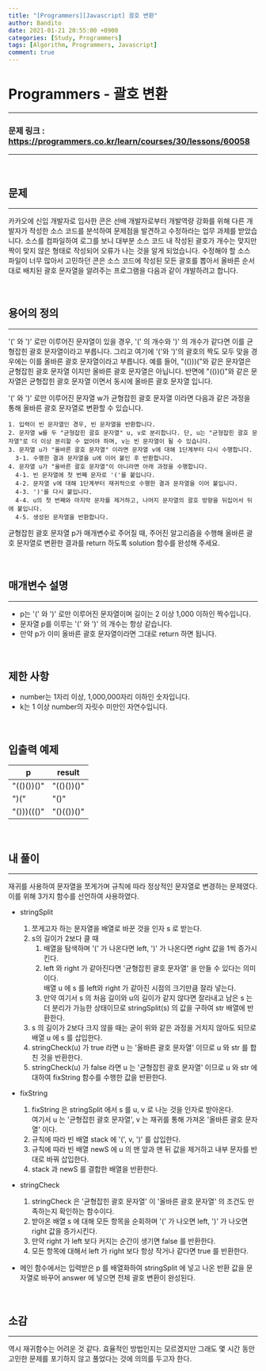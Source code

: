 ```yaml
---
title: "[Programmers][Javascript] 괄호 변환"
author: Bandito
date: 2021-01-21 20:55:00 +0900
categories: [Study, Programmers]
tags: [Algorithm, Programmers, Javascript]
comment: true
---
```

 
# Programmers - 괄호 변환

***
### 문제 링크 : <https://programmers.co.kr/learn/courses/30/lessons/60058>

***

<br/>

## 문제
***
카카오에 신입 개발자로 입사한 콘은 선배 개발자로부터 개발역량 강화를 위해 다른 개발자가 작성한 소스 코드를 분석하여 문제점을 발견하고 수정하라는 업무 과제를 받았습니다. 소스를 컴파일하여 로그를 보니 대부분 소스 코드 내 작성된 괄호가 개수는 맞지만 짝이 맞지 않은 형태로 작성되어 오류가 나는 것을 알게 되었습니다.
수정해야 할 소스 파일이 너무 많아서 고민하던 콘은 소스 코드에 작성된 모든 괄호를 뽑아서 올바른 순서대로 배치된 괄호 문자열을 알려주는 프로그램을 다음과 같이 개발하려고 합니다.

<br/>

## 용어의 정의
***
'(' 와 ')' 로만 이루어진 문자열이 있을 경우, '(' 의 개수와 ')' 의 개수가 같다면 이를 균형잡힌 괄호 문자열이라고 부릅니다.
그리고 여기에 '('와 ')'의 괄호의 짝도 모두 맞을 경우에는 이를 올바른 괄호 문자열이라고 부릅니다.
예를 들어, "(()))("와 같은 문자열은 균형잡힌 괄호 문자열 이지만 올바른 괄호 문자열은 아닙니다.
반면에 "(())()"와 같은 문자열은 균형잡힌 괄호 문자열 이면서 동시에 올바른 괄호 문자열 입니다.

'(' 와 ')' 로만 이루어진 문자열 w가 균형잡힌 괄호 문자열 이라면 다음과 같은 과정을 통해 올바른 괄호 문자열로 변환할 수 있습니다.

```
1. 입력이 빈 문자열인 경우, 빈 문자열을 반환합니다. 
2. 문자열 w를 두 "균형잡힌 괄호 문자열" u, v로 분리합니다. 단, u는 "균형잡힌 괄호 문자열"로 더 이상 분리할 수 없어야 하며, v는 빈 문자열이 될 수 있습니다. 
3. 문자열 u가 "올바른 괄호 문자열" 이라면 문자열 v에 대해 1단계부터 다시 수행합니다. 
  3-1. 수행한 결과 문자열을 u에 이어 붙인 후 반환합니다. 
4. 문자열 u가 "올바른 괄호 문자열"이 아니라면 아래 과정을 수행합니다. 
  4-1. 빈 문자열에 첫 번째 문자로 '('를 붙입니다. 
  4-2. 문자열 v에 대해 1단계부터 재귀적으로 수행한 결과 문자열을 이어 붙입니다. 
  4-3. ')'를 다시 붙입니다. 
  4-4. u의 첫 번째와 마지막 문자를 제거하고, 나머지 문자열의 괄호 방향을 뒤집어서 뒤에 붙입니다. 
  4-5. 생성된 문자열을 반환합니다.
```

균형잡힌 괄호 문자열 p가 매개변수로 주어질 때, 주어진 알고리즘을 수행해 올바른 괄호 문자열로 변환한 결과를 return 하도록 solution 함수를 완성해 주세요.

<br/>

## 매개변수 설명
***

+ p는 '(' 와 ')' 로만 이루어진 문자열이며 길이는 2 이상 1,000 이하인 짝수입니다.
+ 문자열 p를 이루는 '(' 와 ')' 의 개수는 항상 같습니다.
+ 만약 p가 이미 올바른 괄호 문자열이라면 그대로 return 하면 됩니다.

<br/>

## 제한 사항

+ number는 1자리 이상, 1,000,000자리 이하인 숫자입니다.
+ k는 1 이상 number의 자릿수 미만인 자연수입니다.


<br/>

## 입출력 예제

|p|result|
|----|----|
|"(()())()"	|"(()())()"|
|")("|"()"|
|"()))((()"|"()(())()"|


<br/>

## 내 풀이
***

재귀를 사용하여 문자열을 쪼게가며 규칙에 따라 정상적인 문자열로 변경하는 문제였다. 이를 위해 3가지 함수를 선언하여 사용하였다.

+ stringSplit
    1. 쪼게고자 하는 문자열을 배열로 바꾼 것을 인자 s 로 받는다.
    2. s의 길이가 2보다 클 때
        1. 배열을 탐색하며 '(' 가 나온다면 left, ')' 가 나온다면 right 값을 1씩 증가시킨다.
        2. left 와 right 가 같아진다면 '균형잡힌 괄호 문자열' 을 만들 수 있다는 의미이다.   
        배열 u 에 s 를 left와 right 가 같아진 시점의 크기만큼 잘라 넣는다.   
        3. 만약 여기서 s 의 처음 길이와 u의 길이가 같지 않다면 잘라내고 남은 s 는 더 분리가 가능한 상태이므로 stringSplit(s) 의 값을 구하여 str 배열에 반환한다. 
    3. s 의 길이가 2보다 크지 않을 때는 굳이 위와 같은 과정을 거치지 않아도 되므로 배열 u 에 s 를 삽입한다.
    4. stringCheck(u) 가 true 라면 u 는 '올바른 괄호 문자열' 이므로 u 와 str 를 합친 것을 반환한다.
    5. stringCheck(u) 가 false 라면 u 는 '균형잡힌 괄호 문자열' 이므로 u 와 str 에 대하여 fixString 함수를 수행한 값을 반환한다.

+ fixString
    1. fixString 은 stringSplit 에서 s 를 u, v 로 나눈 것을 인자로 받아온다.    
    여기서 u 는 '균형잡힌 괄호 문자열', v 는 재귀를 통해 가져온 '올바른 괄호 문자열' 이다.
    2. 규칙에 따라 빈 배열 stack 에 '(', v, ')' 를 삽입한다.
    3. 규칙에 따라 빈 배열 newS 에 u 의 맨 앞과 맨 뒤 값을 제거하고 내부 문자를 반대로 바꿔 삽입한다.
    4. stack 과 newS 를 결합한 배열을 반환한다.

+ stringCheck
    1. stringCheck 은 '균형잡힌 괄호 문자열' 이 '올바른 괄호 문자열' 의 조건도 만족하는지 확인하는 함수이다. 
    2. 받아온 배열 s 에 대해 모든 항목을 순회하며 '(' 가 나오면 left, ')' 가 나오면 right 값을 증가시킨다.
    3. 만약 right 가 left 보다 커지는 순간이 생기면 false 를 반환한다.
    4. 모든 항목에 대해서 left 가 right 보다 항상 작거나 같다면 true 를 반환한다.

+ 메인 함수에서는 입력받은 p 를 배열화하여 stringSplit 에 넣고 나온 반환 값을 문자열로 바꾸어 answer 에 넣으면 전체 괄호 변환이 완성된다.


<script src="https://gist.github.com/Suppplier/f3d7f52d7774ff036949de58c52737d5.js"></script>

<br/>

## 소감
***

역시 재귀함수는 어려운 것 같다. 효율적인 방법인지는 모르겠지만 그래도 몇 시간 동안 고민한 문제를 포기하지 않고 풀었다는 것에 의의를 두고자 한다.